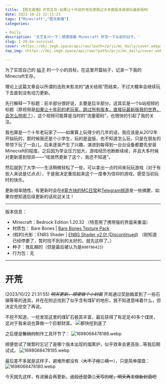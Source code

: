 ```yaml
---
title: 【图文直播】开荒生存-如果让十年前的老玩家跳过大多数版本直接玩最新版MC
date: 2023-10-22 22:11:23
tags: ["Minecraft","图文直播"]
categories:

- Daily
description: '文艺复兴一下！顺便借着 Minecraft 怀念一下从前的日子。'
slug: 1-20-be-survival
cover: <https://obj.imgb.space/api/raw/?path=/prjs/mc_daily/cover.webp>
top_img: <https://obj.imgb.space/api/raw/?path=/prjs/mc_daily/cover.webp>

---
```

为了实现自己的 [帖子](https://o3o.ca/deck/@grassblock/111278941131706042) 的一个小的目标，在这里开篇帖子，记录一下我的Minecraft生存。

理论上这篇文章会以所谓的击败末影龙的“通关结局”而结束，不过大概率会继续玩下去直到没有动力更新。

先行解释一下标题：前半部分很好说，主要是后半部分。这其实是一个b站视频的标题（原视频是[如果让十年前的老玩家，跳过所有版本，直接玩最新版我的世界，会怎么样呢？](https://www.bilibili.com/video/BV1Cp4y1N7dQ/)），这个视频可能算是当时的“流量密码”，也很快的引起了我的关注。

我也算是一个十年老玩家了——如果算上玩得少的几年的话，我应该是从2012年开始玩的，那时候我还是个小学生，玩的是盗版，也不知道怎么玩，只是在朋友的带领下玩了一会儿，后来逐渐产生了兴趣，演进到每得到一台台设备都要先安装Minecraft的程度。之后因为学业压力加大，游戏经历也断断续续，并且大多时候对更新感到惊异——“哇居然更新了这个，我还不知道”。

然后就到了大学——生活稍微轻松了一些，可以拿出一点时间来玩玩游戏（对于有些人来说是亿点点），于是我决定重拾起来这个一度奉为信仰的游戏，感受当初玩时的快乐。

更新频率随性，有更新时会在[#草方块的MC日常](https://o3o.ca/deck/tags/草方块的MC日常)和[Telegram频道](https://t.me/untruegrassblock)发一些摘要，如果你想知道后续更新的话欢迎关注！

---
版本信息：

- Minecraft：Bedrock Edition 1.20.32 （特意用了携带版的界面来重温）
- 材质包： Bare Bones | [Bare Bones Texture Pack](https://mcpedl.com/bare-bones-be/)
- (假的)光影：ENBS Shader | [ENBS Shader v2.0! (Discontinued)](https://mcpedl.com/enbs-shader/) （刚知道已经停更了，暂时找不到别的太好的，就先这样了。）
- 种子：我乱糊的（但是最后被认为是`880786423`）
- 行为包：无

---

# 开荒

(2023/10/22 21:31:55)
~~*明天更新，顺便做个小封面*~~
开局通过奖励箱拿到了一些石镐等等的道具，并在在附近找到了似乎含有煤矿的地形，我不知道意味着什么，但决定先挖空了再说。

不挖不知道，一挖发现这里的煤矿石极其丰富，最后获得了有足足40多个煤炭，这对于我来说也算做一个巨额财富。
![都快挖到底了](/img/txt-live/mc-01/1698068478209.webp)

之后便是~~繁琐的~~制作工具环节了：
![1698068478188.webp](/img/txt-live/mc-01/1698068478188.webp)

顺便尝试了做暂时忘记了是哪个版本出现的烟熏炉，似乎效率会更高些...等我后期试试。
![1698068478195.webp](/img/txt-live/mc-01/1698068478195.webp)

最后差不多就是这样子，避难所都没有（~~大不了挖三填一~~），只是简单摆盘：
![1698068478180.webp](/img/txt-live/mc-01/1698068478180.webp)

今天就先这样，有进展会再更新。~~这段还是第二天写的呢，明天再来做新封面吧~~
